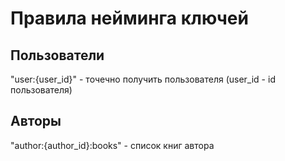 # Правила нейминга ключей

## Пользователи
"user:{user_id}" - точечно получить пользователя (user_id - id пользователя)

## Авторы 
"author:{author_id}:books" - список книг автора
